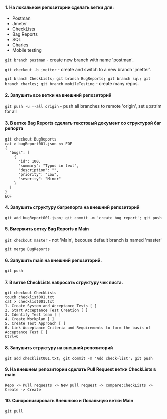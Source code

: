 #### 1. На локальном репозитории сделать ветки для:
- Postman
- Jmeter
- CheckLists
- Bag Reports
- SQL
- Charles
- Mobile testing

`git branch postman` - create new branch with name 'postman'.

`git checkout -b jmetter` - create and switch to a new branch 'jmetter'.

`git branch CheckLists; git branch BugReports; git branch sql; git branch charles; git branch mobileTesting` - create many repos.

#### 2. Запушить все ветки на внешний репозиторий

`git push -u --all origin` - push all branches to remote 'origin', set upstrim for all

#### 3. В ветке Bag Reports сделать текстовый документ со структурой баг репорта

```
git checkout BugReports
cat > bugReport001.json << EOF
{
  "bugs": [
    {
      "id": 100,
      "summary": "Typos in text",
      "description": "",
      "priority": "Low",
      "severity": "Minor"
    }
  ]
}
EOF
```

#### 4. Запушить структуру багрепорта на внешний репозиторий

`git add bugReport001.json; git commit -m 'create bug report'; git push`

#### 5. Вмержить ветку Bag Reports в Main

`git checkout master` - not 'Main', becouse default branch is named 'master'

`git merge BugReports`

#### 6. Запушить main на внешний репозиторий.

`git push`

#### 7. В ветке CheckLists набросать структуру чек листа.
```
git checkout CheckLists
touch checklist001.txt
cat > checklist001.txt
1. Create System and Acceptance Tests [ ]
2. Start Acceptance Test Creation [ ]
3. Identify Test team [ ]
4. Create Workplan [ ]
5. Create Test Approach [ ]
6. Link Acceptance Criteria and Requirements to form the basis of Acceptance Test [ ]
Ctrl+C
```

#### 8. Запушить структуру на внешний репозиторий

`git add checklist001.txt; git commit -m 'Add check-list'; git push`

#### 9. На внешнем репозитории сделать Pull Request ветки CheckLists в main

`Repo -> Pull requests -> New pull request -> compare:CheckLists -> Create -> Create`

#### 10. Синхронизировать Внешнюю и Локальную ветки Main

`git pull`
